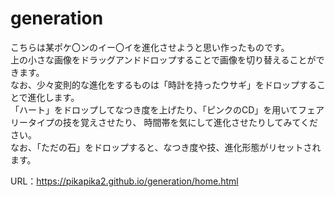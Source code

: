 # generation
こちらは某ポケ〇ンのイー〇イを進化させようと思い作ったものです。<BR>
上の小さな画像をドラッグアンドドロップすることで画像を切り替えることができます。<BR>
なお、少々変則的な進化をするものは「時計を持ったウサギ」をドロップすることで進化します。<BR>
「ハート」をドロップしてなつき度を上げたり、「ピンクのCD」を用いてフェアリータイプの技を覚えさせたり、
時間帯を気にして進化させたりしてみてください。<BR>
なお、「ただの石」をドロップすると、なつき度や技、進化形態がリセットされます。<BR>

URL：https://pikapika2.github.io/generation/home.html
